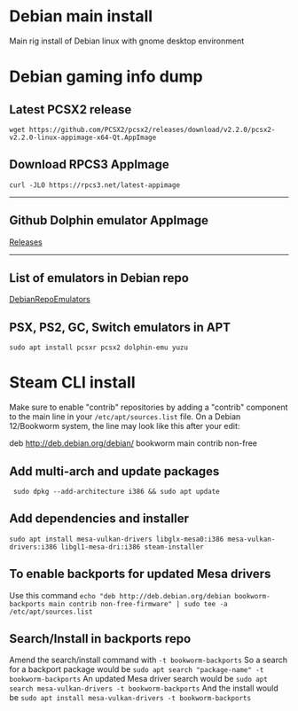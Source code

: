 # Debian main install
Main rig install of Debian linux with gnome desktop environment

# Debian gaming info dump
## Latest PCSX2 release
`wget https://github.com/PCSX2/pcsx2/releases/download/v2.2.0/pcsx2-v2.2.0-linux-appimage-x64-Qt.AppImage`

## Download RPCS3 AppImage

`curl -JLO https://rpcs3.net/latest-appimage` 

---
## Github Dolphin emulator AppImage
[Releases](https://github.com/pkgforge-dev/Dolphin-emu-AppImage/releases)

---
## List of emulators in Debian repo

[DebianRepoEmulators](https://blends.debian.org/games/tasks/emulator)

## PSX, PS2, GC, Switch emulators in APT

`sudo apt install pcsxr pcsx2 dolphin-emu yuzu`

# Steam CLI install
Make sure to enable "contrib" repositories by adding a "contrib" component to the main line in your `/etc/apt/sources.list` file. On a Debian 12/Bookworm system, the line may look like this after your edit:

deb http://deb.debian.org/debian/ bookworm main contrib non-free

## Add multi-arch and update packages 

` sudo dpkg --add-architecture i386 && sudo apt update`

## Add dependencies and installer

`sudo apt install mesa-vulkan-drivers libglx-mesa0:i386 mesa-vulkan-drivers:i386 libgl1-mesa-dri:i386 steam-installer`

## To enable backports for updated Mesa drivers
Use this command 
`echo "deb http://deb.debian.org/debian bookworm-backports main contrib non-free-firmware" | sudo tee -a /etc/apt/sources.list`

## Search/Install in backports repo
Amend the search/install command with `-t bookworm-backports`
So a search for a backport package would be
`sudo apt search "package-name" -t bookworm-backports` 
An updated Mesa driver search would be 
`sudo apt search mesa-vulkan-drivers -t bookworm-backports` 
And the install would be 
`sudo apt install mesa-vulkan-drivers -t bookworm-backports`
